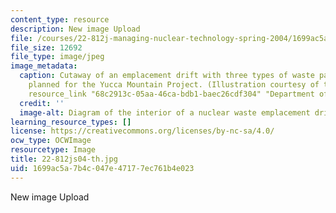 ```yaml
---
content_type: resource
description: New image Upload
file: /courses/22-812j-managing-nuclear-technology-spring-2004/1699ac5a7b4c047e47177ec761b4e023_22-812js04-th.jpg
file_size: 12692
file_type: image/jpeg
image_metadata:
  caption: Cutaway of an emplacement drift with three types of waste packages, as
    planned for the Yucca Mountain Project. (Illustration courtesy of the U.S. {{%
    resource_link "68c2913c-05aa-46ca-bdb1-baec26cdf304" "Department of Energy" %}}.)
  credit: ''
  image-alt: Diagram of the interior of a nuclear waste emplacement drift.
learning_resource_types: []
license: https://creativecommons.org/licenses/by-nc-sa/4.0/
ocw_type: OCWImage
resourcetype: Image
title: 22-812js04-th.jpg
uid: 1699ac5a-7b4c-047e-4717-7ec761b4e023
---
```

New image Upload
